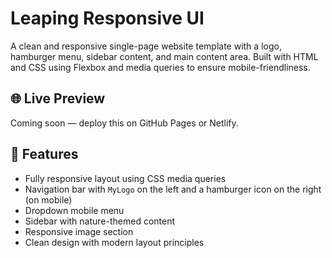 # Leaping Responsive UI

A clean and responsive single-page website template with a logo, hamburger menu, sidebar content, and main content area. Built with HTML and CSS using Flexbox and media queries to ensure mobile-friendliness.

## 🌐 Live Preview

Coming soon — deploy this on GitHub Pages or Netlify.

## 📱 Features

- Fully responsive layout using CSS media queries
- Navigation bar with `MyLogo` on the left and a hamburger icon on the right (on mobile)
- Dropdown mobile menu
- Sidebar with nature-themed content
- Responsive image section
- Clean design with modern layout principles
